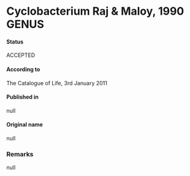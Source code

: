 # Cyclobacterium Raj & Maloy, 1990 GENUS

#### Status
ACCEPTED

#### According to
The Catalogue of Life, 3rd January 2011

#### Published in
null

#### Original name
null

### Remarks
null